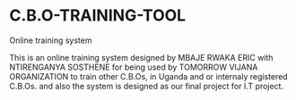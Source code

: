 # C.B.O-TRAINING-TOOL
Online training system
 
 This is an online training system designed by MBAJE RWAKA ERIC with NTIRENGANYA SOSTHENE for being used by TOMORROW VIJANA ORGANIZATION to train other C.B.Os, in Uganda and or internaly registered C.B.Os. and also the system is designed as our final project for I.T project.
